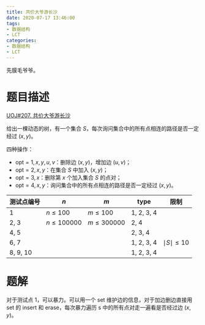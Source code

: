 ```yaml
---
title: 共价大爷游长沙
date: 2020-07-17 13:46:00
tags: 
- 数据结构
- LCT
categories:
- 数据结构
- LCT
---
```


先膜毛爷爷。

# 题目描述

[UOJ#207. 共价大爷游长沙](https://uoj.ac/problem/207)

给出一棵动态的树，有一个集合 $S$，每次询问集合中的所有点相连的路径是否一定经过 $(x, y)$。

四种操作：
- $\text{opt} = 1, x, y, u, v$：删除边 $(x, y)$，增加边 $(u, v)$；
- $\text{opt} = 2, x, y$：在集合 $S$ 中加入 $(x, y)$；
- $\text{opt} = 3, x$：删除第 $x$ 个加入集合 $S$ 的点对；
- $\text{opt} = 4, x, y$：询问集合中的所有点相连的路径是否一定经过 $(x, y)$。

|测试点编号|$n$|$m$|$\text{type}$|限制|
|--|--|--|--|--|
|1|$n \le 100$|$m \le 100$|1, 2, 3, 4|
|2, 3|$n \le 100000$|$m \le 300000$|2, 4|
|4, 5|||2, 3, 4|
|6, 7|||1, 2, 3, 4|$\mid S\mid \le 10$
|8, 9, 10|||1, 2, 3, 4

# 题解

对于测试点 1，可以暴力。可以用一个 set 维护边的信息，对于加边删边直接用 set 的 insert 和 erase，每次暴力遍历 s 中的所有点对走一遍看是否经过边 $(x, y)$。
